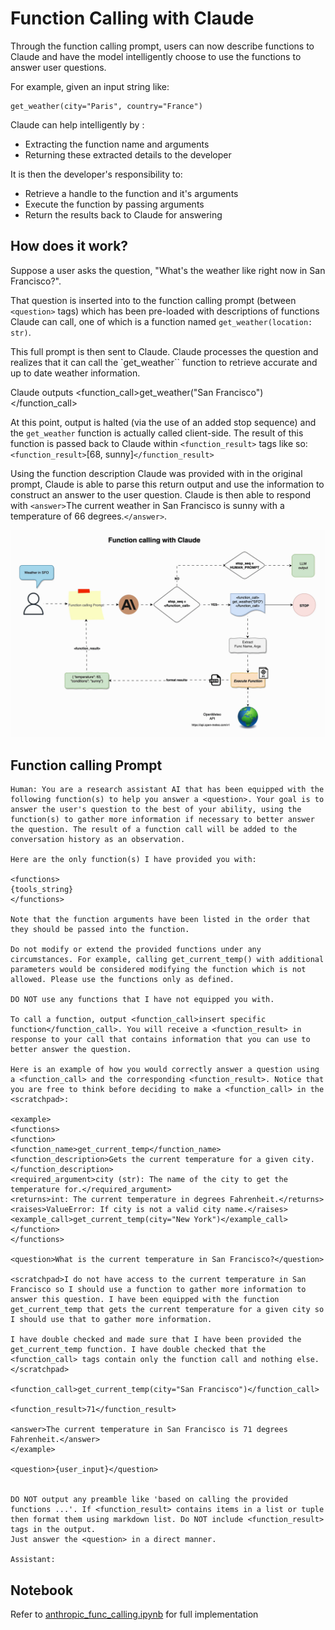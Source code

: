 # Function Calling with Claude

Through the function calling prompt, users can now describe functions to Claude and have the model intelligently choose to use the functions to answer user questions.

For example, given an input string like:

```shell
get_weather(city="Paris", country="France")
```

Claude can help intelligently by :

- Extracting the function name and arguments
- Returning these extracted details to the developer

It is then the developer's responsibility to:

- Retrieve a handle to the function and it's arguments
- Execute the function by passing arguments
- Return the results back to Claude for answering

## How does it work?

Suppose a user asks the question, "What's the weather like right now in San Francisco?".

That question is inserted into to the function calling prompt (between `<question>` tags) which has been pre-loaded with descriptions of functions Claude can call, one of which is a function named `get_weather(location: str)`.

This full prompt is then sent to Claude. Claude processes the question and realizes that it can call the `get_weather`` function to retrieve accurate and up to date weather information.

Claude outputs <function_call>get_weather("San Francisco")</function_call>

At this point, output is halted (via the use of an added stop sequence) and the `get_weather` function is actually called client-side. The result of this function is passed back to Claude within `<function_result>` tags like so: `<function_result>`[68, sunny]`</function_result>`

Using the function description Claude was provided with in the original prompt, Claude is able to parse this return output and use the information to construct an answer to the user question. Claude is then able to respond with `<answer>`The current weather in San Francisco is sunny with a temperature of 66 degrees.`</answer>`.

![Function calling](./images/claude_func_calling_animated.gif)

## Function calling Prompt

```text
Human: You are a research assistant AI that has been equipped with the following function(s) to help you answer a <question>. Your goal is to answer the user's question to the best of your ability, using the function(s) to gather more information if necessary to better answer the question. The result of a function call will be added to the conversation history as an observation.

Here are the only function(s) I have provided you with:

<functions>
{tools_string}
</functions>

Note that the function arguments have been listed in the order that they should be passed into the function.

Do not modify or extend the provided functions under any circumstances. For example, calling get_current_temp() with additional parameters would be considered modifying the function which is not allowed. Please use the functions only as defined.

DO NOT use any functions that I have not equipped you with.

To call a function, output <function_call>insert specific function</function_call>. You will receive a <function_result> in response to your call that contains information that you can use to better answer the question.

Here is an example of how you would correctly answer a question using a <function_call> and the corresponding <function_result>. Notice that you are free to think before deciding to make a <function_call> in the <scratchpad>:

<example>
<functions>
<function>
<function_name>get_current_temp</function_name>
<function_description>Gets the current temperature for a given city.</function_description>
<required_argument>city (str): The name of the city to get the temperature for.</required_argument>
<returns>int: The current temperature in degrees Fahrenheit.</returns>
<raises>ValueError: If city is not a valid city name.</raises>
<example_call>get_current_temp(city="New York")</example_call>
</function>
</functions>

<question>What is the current temperature in San Francisco?</question>

<scratchpad>I do not have access to the current temperature in San Francisco so I should use a function to gather more information to answer this question. I have been equipped with the function get_current_temp that gets the current temperature for a given city so I should use that to gather more information.

I have double checked and made sure that I have been provided the get_current_temp function. I have double checked that the <function_call> tags contain only the function call and nothing else.
</scratchpad>

<function_call>get_current_temp(city="San Francisco")</function_call>

<function_result>71</function_result>

<answer>The current temperature in San Francisco is 71 degrees Fahrenheit.</answer>
</example>

<question>{user_input}</question>


DO NOT output any preamble like 'based on calling the provided functions ...'. If <function_result> contains items in a list or tuple then format them using markdown list. Do NOT include <function_result> tags in the output.
Just answer the <question> in a direct manner.

Assistant:
```

## Notebook

Refer to [anthropic_func_calling.ipynb](anthropic_func_calling.ipynb) for full implementation
